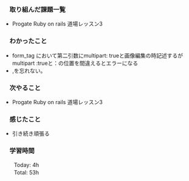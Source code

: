 ### 　取り組んだ課題一覧  
* Progate Ruby on rails 道場レッスン3  
### 　わかったこと
* form_tag において第二引数にmultipart: trueと画像編集の時記述するがmultipart :trueと：の位置を間違えるとエラーになる
* ,を忘れない。
### 　次やること
* Progate Ruby on rails 道場レッスン3
### 　感じたこと
* 引き続き頑張る
### 　学習時間
　　Today: 4h  
　　Total: 53h 
